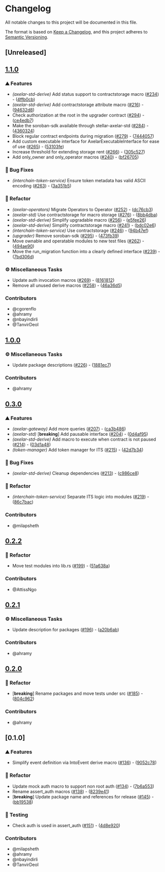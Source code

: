 # Changelog

All notable changes to this project will be documented in this file.

The format is based on [Keep a Changelog](https://keepachangelog.com/en/1.0.0/),
and this project adheres to [Semantic Versioning](https://semver.org/spec/v2.0.0.html).

## [Unreleased]

## [1.1.0](https://github.com/axelarnetwork/axelar-amplifier-stellar/compare/stellar-axelar-std-v1.0.0...stellar-axelar-std-v1.1.0)

### ⛰️ Features

- *(axelar-std-derive)* Add status support to contractstorage macro ([#234](https://github.com/axelarnetwork/axelar-amplifier-stellar/pull/234)) - ([4ffb0cb](https://github.com/axelarnetwork/axelar-amplifier-stellar/commit/4ffb0cbef155ce4185a4c41ab45258c10527f598))
- *(axelar-std-derive)* Add contractstorage attribute macro ([#216](https://github.com/axelarnetwork/axelar-amplifier-stellar/pull/216)) - ([94632d8](https://github.com/axelarnetwork/axelar-amplifier-stellar/commit/94632d86cc36315c19750777aa0bf5724d104d7f))
- Check authorization at the root in the upgrader contract ([#294](https://github.com/axelarnetwork/axelar-amplifier-stellar/pull/294)) - ([ce4edb7](https://github.com/axelarnetwork/axelar-amplifier-stellar/commit/ce4edb7c7e63176e801d2eddb808a68e087cb4fd))
- Make the soroban-sdk available through stellar-axelar-std ([#284](https://github.com/axelarnetwork/axelar-amplifier-stellar/pull/284)) - ([4360324](https://github.com/axelarnetwork/axelar-amplifier-stellar/commit/4360324ec3728fefa16ece7058889142a7fcb5c2))
- Block regular contract endpoints during migration ([#279](https://github.com/axelarnetwork/axelar-amplifier-stellar/pull/279)) - ([7444057](https://github.com/axelarnetwork/axelar-amplifier-stellar/commit/7444057f85f73ff8a65eedbd5ae0aad77c2e7ad4))
- Add custom executable interface for AxelarExecutableInterface for ease of use ([#265](https://github.com/axelarnetwork/axelar-amplifier-stellar/pull/265)) - ([53103fe](https://github.com/axelarnetwork/axelar-amplifier-stellar/commit/53103febaab2bf0c5e9a1a7df4f38336e0a4f50d))
- Increase threshold for extending storage rent ([#266](https://github.com/axelarnetwork/axelar-amplifier-stellar/pull/266)) - ([305c527](https://github.com/axelarnetwork/axelar-amplifier-stellar/commit/305c52772ac240da84c86a08eddef71c7703a85a))
- Add only_owner and only_operator macros ([#240](https://github.com/axelarnetwork/axelar-amplifier-stellar/pull/240)) - ([bf26705](https://github.com/axelarnetwork/axelar-amplifier-stellar/commit/bf267059dd047475c7efb7e9bee47b40eaec4bbd))

### 🐛 Bug Fixes

- *(interchain-token-service)* Ensure token metadata has valid ASCII encoding ([#263](https://github.com/axelarnetwork/axelar-amplifier-stellar/pull/263)) - ([3a351b5](https://github.com/axelarnetwork/axelar-amplifier-stellar/commit/3a351b5583c482501d404b3cb8a59a65616a29e5))

### 🚜 Refactor

- *(axelar-operators)* Migrate Operators to Operator ([#252](https://github.com/axelarnetwork/axelar-amplifier-stellar/pull/252)) - ([dc76cb3](https://github.com/axelarnetwork/axelar-amplifier-stellar/commit/dc76cb3b6b11f13e906c54d1179c2fa157a4449d))
- *(axelar-std)* Use contractstorage for macro storage ([#276](https://github.com/axelarnetwork/axelar-amplifier-stellar/pull/276)) - ([8bb4dba](https://github.com/axelarnetwork/axelar-amplifier-stellar/commit/8bb4dba9aa2675d53332b53a4cbae52099af5143))
- *(axelar-std-derive)* Simplify upgradable macro ([#256](https://github.com/axelarnetwork/axelar-amplifier-stellar/pull/256)) - ([e5fee26](https://github.com/axelarnetwork/axelar-amplifier-stellar/commit/e5fee262c1ff0a848a94d4a4109c45901283dcc7))
- *(axelar-std-derive)* Simplify contractstorage macro ([#241](https://github.com/axelarnetwork/axelar-amplifier-stellar/pull/241)) - ([bdc02e6](https://github.com/axelarnetwork/axelar-amplifier-stellar/commit/bdc02e640c07a81758e487269a5473fcccf54b37))
- *(interchain-token-service)* Use contractstorage ([#246](https://github.com/axelarnetwork/axelar-amplifier-stellar/pull/246)) - ([94b47ef](https://github.com/axelarnetwork/axelar-amplifier-stellar/commit/94b47ef469c84048eb3b56e7adc951effc3f3733))
- *(upgrader)* Remove soroban-sdk ([#295](https://github.com/axelarnetwork/axelar-amplifier-stellar/pull/295)) - ([473fb39](https://github.com/axelarnetwork/axelar-amplifier-stellar/commit/473fb390e142e2452343f91baa19b93924640389))
- Move ownable and operatable modules to new test files ([#262](https://github.com/axelarnetwork/axelar-amplifier-stellar/pull/262)) - ([494ae90](https://github.com/axelarnetwork/axelar-amplifier-stellar/commit/494ae908201039a1376870e70dca3abaf4d183ef))
- Move the run_migration function into a clearly defined interface ([#239](https://github.com/axelarnetwork/axelar-amplifier-stellar/pull/239)) - ([7bd306d](https://github.com/axelarnetwork/axelar-amplifier-stellar/commit/7bd306d9d2d4f1045814decd569188c29486d924))

### ⚙️ Miscellaneous Tasks

- Update auth invocation macros ([#269](https://github.com/axelarnetwork/axelar-amplifier-stellar/pull/269)) - ([8161812](https://github.com/axelarnetwork/axelar-amplifier-stellar/commit/816181212d2cf9c4794f4faf5c754f0832047092))
- Remove all unused derive macros ([#258](https://github.com/axelarnetwork/axelar-amplifier-stellar/pull/258)) - ([46a36d5](https://github.com/axelarnetwork/axelar-amplifier-stellar/commit/46a36d57359bc1a4854261f88953f6f40d399b51))

### Contributors

* @cgorenflo
* @ahramy
* @nbayindirli
* @TanvirDeol

## [1.0.0](https://github.com/axelarnetwork/axelar-cgp-stellar/compare/stellar-axelar-std-v0.3.0...stellar-axelar-std-v1.0.0)

### ⚙️ Miscellaneous Tasks

- Update package descriptions ([#226](https://github.com/axelarnetwork/axelar-cgp-stellar/pull/226)) - ([1881ec7](https://github.com/axelarnetwork/axelar-cgp-stellar/commit/1881ec723644734f0c19c32db143e7a539f74ad3))

### Contributors

* @ahramy

## [0.3.0](https://github.com/axelarnetwork/axelar-cgp-stellar/compare/stellar-axelar-std-v0.2.2...stellar-axelar-std-v0.3.0)

### ⛰️ Features

- *(axelar-gateway)* Add more queries ([#207](https://github.com/axelarnetwork/axelar-cgp-stellar/pull/207)) - ([ca3b486](https://github.com/axelarnetwork/axelar-cgp-stellar/commit/ca3b4861a1a26b63cad5f12daa86a71a29107cee))
- *(axelar-std)* [**breaking**] Add pausable interface ([#204](https://github.com/axelarnetwork/axelar-cgp-stellar/pull/204)) - ([0d4af95](https://github.com/axelarnetwork/axelar-cgp-stellar/commit/0d4af958562e502df15dcd6bc50ec4ec66cbae46))
- *(axelar-std-derive)* Add macro to execute when contract is not paused ([#214](https://github.com/axelarnetwork/axelar-cgp-stellar/pull/214)) - ([03d1a48](https://github.com/axelarnetwork/axelar-cgp-stellar/commit/03d1a48b8ad9d0f4f87fc18d1ffbe6405c814fb5))
- *(token-manager)* Add token manager for ITS ([#215](https://github.com/axelarnetwork/axelar-cgp-stellar/pull/215)) - ([42d7b34](https://github.com/axelarnetwork/axelar-cgp-stellar/commit/42d7b348a4b419ce77c35688f93ba803c2e5ef1e))

### 🐛 Bug Fixes

- *(axelar-std-derive)* Cleanup dependencies ([#213](https://github.com/axelarnetwork/axelar-cgp-stellar/pull/213)) - ([c986ce8](https://github.com/axelarnetwork/axelar-cgp-stellar/commit/c986ce8f689d118e78f6d1435bbe7bffd42ad3fd))

### 🚜 Refactor

- *(interchain-token-service)* Separate ITS logic into modules ([#219](https://github.com/axelarnetwork/axelar-cgp-stellar/pull/219)) - ([86c7bac](https://github.com/axelarnetwork/axelar-cgp-stellar/commit/86c7bac9cf2e52d515c841dc6c4e571e12645e90))

### Contributors

* @milapsheth

## [0.2.2](https://github.com/axelarnetwork/axelar-cgp-stellar/compare/stellar-axelar-std-v0.2.1...stellar-axelar-std-v0.2.2)

### 🚜 Refactor

- Move test modules into lib.rs ([#199](https://github.com/axelarnetwork/axelar-cgp-stellar/pull/199)) - ([51a638a](https://github.com/axelarnetwork/axelar-cgp-stellar/commit/51a638a52bdaebc4928aab9e191b28a90e73f338))

### Contributors

* @AttissNgo

## [0.2.1](https://github.com/axelarnetwork/axelar-cgp-stellar/compare/stellar-axelar-std-v0.2.0...stellar-axelar-std-v0.2.1)

### ⚙️ Miscellaneous Tasks

- Update description for packages ([#196](https://github.com/axelarnetwork/axelar-cgp-stellar/pull/196)) - ([a20b6ab](https://github.com/axelarnetwork/axelar-cgp-stellar/commit/a20b6ab2633b3ca407c440b9ce35ff0071384638))

### Contributors

* @ahramy

## [0.2.0](https://github.com/axelarnetwork/axelar-cgp-stellar/compare/stellar-axelar-std-v0.1.0...stellar-axelar-std-v0.2.0)

### 🚜 Refactor

- [**breaking**] Rename packages and move tests under src ([#185](https://github.com/axelarnetwork/axelar-cgp-stellar/pull/185)) - ([804c962](https://github.com/axelarnetwork/axelar-cgp-stellar/commit/804c962a667a7889c447decf8155c4f56c7b1bdb))

### Contributors

* @ahramy

## [0.1.0]

### ⛰️ Features

- Simplify event definition via IntoEvent derive macro ([#136](https://github.com/axelarnetwork/axelar-cgp-stellar/pull/136)) - ([9052c78](https://github.com/axelarnetwork/axelar-cgp-stellar/commit/9052c7886b8d2ea12f33a1fdcceaa7d159890c4e))

### 🚜 Refactor

- Update mock auth macro to support non root auth  ([#134](https://github.com/axelarnetwork/axelar-cgp-stellar/pull/134)) - ([7b6a553](https://github.com/axelarnetwork/axelar-cgp-stellar/commit/7b6a55385fc0bdcbd7d6bf065ddaa0f81dceb51f))
- Rename assert_auth macros ([#138](https://github.com/axelarnetwork/axelar-cgp-stellar/pull/138)) - ([8239e41](https://github.com/axelarnetwork/axelar-cgp-stellar/commit/8239e4126cdccb4156f737dd6e20fad5c2bfc239))
- [**breaking**] Update package name and references for release ([#145](https://github.com/axelarnetwork/axelar-cgp-stellar/pull/145)) - ([bb19538](https://github.com/axelarnetwork/axelar-cgp-stellar/commit/bb195386eeda9c75d4da33eb0cf29fd9cb9b621c))

### 🧪 Testing

- Check auth is used in assert_auth ([#151](https://github.com/axelarnetwork/axelar-cgp-stellar/pull/151)) - ([4d8e920](https://github.com/axelarnetwork/axelar-cgp-stellar/commit/4d8e92065d528cd48a08319449b80f32322e5b08))

### Contributors

* @milapsheth
* @ahramy
* @nbayindirli
* @TanvirDeol
